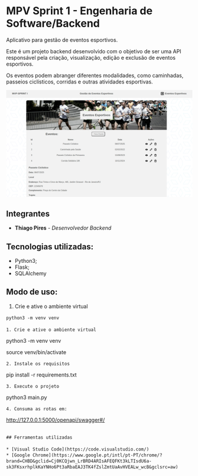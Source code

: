 # MPV Sprint 1 - Engenharia de Software/Backend

Aplicativo para gestão de eventos esportivos.

Este é um projeto backend desenvolvido com o objetivo de ser uma API responsável pela criação, visualização, edição e exclusão de eventos esportivos.

Os eventos podem abranger diferentes modalidades, como caminhadas, passeios ciclísticos, corridas e outras atividades esportivas.

![Imagem do aplicativo](sprint_1.png)

## Integrantes

* **Thiago Pires** - *Desenvolvedor Backend*

## Tecnologias utilizadas:

* Python3;
* Flask;
* SQLAlchemy

## Modo de uso:
1. Crie e ative o ambiente virtual
```
python3 -m venv venv

1. Crie e ative o ambiente virtual
```
python3 -m venv venv

source venv/bin/activate 
```
2. Instale os requisitos
```
pip install -r requirements.txt   
```
3. Execute o projeto
```
python3 main.py 
```
4. Consuma as rotas em:
```
http://127.0.0.1:5000/openapi/swagger#/
```

## Ferramentas utilizadas

* [Visual Studio Code](https://code.visualstudio.com/)
* [Google Chrome](https://www.google.pt/intl/pt-PT/chrome/?brand=CHBD&gclid=Cj0KCQjwn_LrBRD4ARIsAFEQFKt3kLTIsdU6a-sk3FKsxrhplkKaYNHo6Pt3aRbaEAJ3TK4fZslZmtUaAvHVEALw_wcB&gclsrc=aw)


